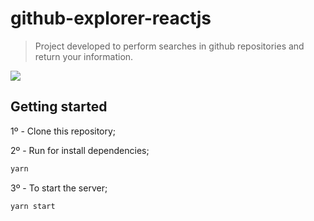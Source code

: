 # github-explorer-reactjs

> Project developed to perform searches in github repositories and return your information.

![](/src/assets/READEME.png)

## Getting started

1º - Clone this repository;

2º - Run for install dependencies;

```sh
yarn
```

3º - To start the server;

```sh
yarn start
```
